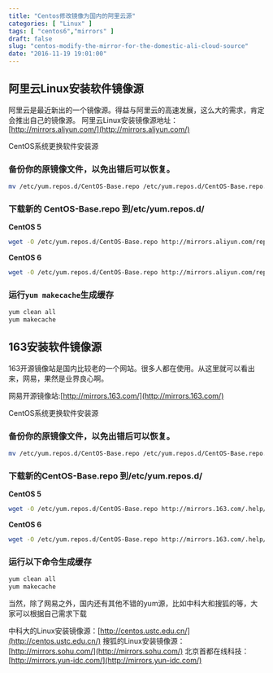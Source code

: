 ```yaml
---
title: "Centos修改镜像为国内的阿里云源"
categories: [ "Linux" ]
tags: [ "centos6","mirrors" ]
draft: false
slug: "centos-modify-the-mirror-for-the-domestic-ali-cloud-source"
date: "2016-11-19 19:01:00"
---
```


## 阿里云Linux安装软件镜像源
阿里云是最近新出的一个镜像源。得益与阿里云的高速发展，这么大的需求，肯定会推出自己的镜像源。
阿里云Linux安装镜像源地址：[http://mirrors.aliyun.com/](http://mirrors.aliyun.com/)

CentOS系统更换软件安装源

### 备份你的原镜像文件，以免出错后可以恢复。
```bash
mv /etc/yum.repos.d/CentOS-Base.repo /etc/yum.repos.d/CentOS-Base.repo.backup
```
### 下载新的 CentOS-Base.repo 到/etc/yum.repos.d/


<!--more-->


**CentOS 5**
```bash
wget -O /etc/yum.repos.d/CentOS-Base.repo http://mirrors.aliyun.com/repo/Centos-5.repo
```
**CentOS 6**
```bash
wget -O /etc/yum.repos.d/CentOS-Base.repo http://mirrors.aliyun.com/repo/Centos-6.repo
```
### 运行`yum makecache`生成缓存

```bash
yum clean all
yum makecache
```

## 163安装软件镜像源

163开源镜像站是国内比较老的一个网站。很多人都在使用。从这里就可以看出来，网易，果然是业界良心啊。

网易开源镜像站:[http://mirrors.163.com/](http://mirrors.163.com/)

CentOS系统更换软件安装源

### 备份你的原镜像文件，以免出错后可以恢复。
```bash
mv /etc/yum.repos.d/CentOS-Base.repo /etc/yum.repos.d/CentOS-Base.repo.backup
```
### 下载新的CentOS-Base.repo 到/etc/yum.repos.d/

**CentOS 5**
```bash
wget -O /etc/yum.repos.d/CentOS-Base.repo http://mirrors.163.com/.help/CentOS5-Base-163.repo
```
**CentOS 6**

```bash
wget -O /etc/yum.repos.d/CentOS-Base.repo http://mirrors.163.com/.help/CentOS6-Base-163.repo
```
### 运行以下命令生成缓存 
```bash
yum clean all
yum makecache
```
当然，除了网易之外，国内还有其他不错的yum源，比如中科大和搜狐的等，大家可以根据自己需求下载

中科大的Linux安装镜像源：[http://centos.ustc.edu.cn/](http://centos.ustc.edu.cn/)
搜狐的Linux安装镜像源：[http://mirrors.sohu.com/](http://mirrors.sohu.com/)
北京首都在线科技：[http://mirrors.yun-idc.com/](http://mirrors.yun-idc.com/)